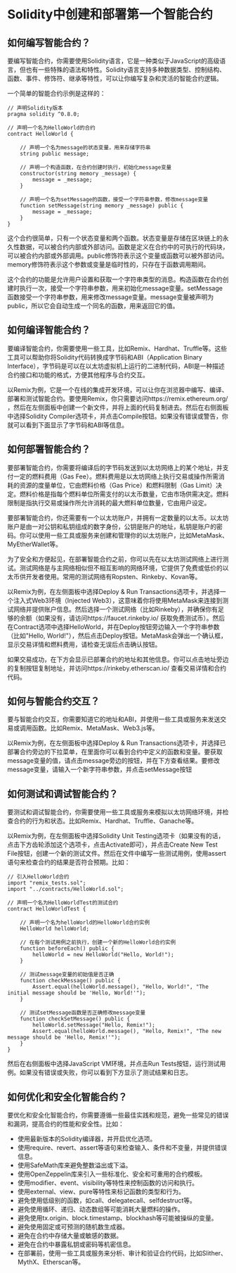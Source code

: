 # Solidity中创建和部署第一个智能合约

## 如何编写智能合约？

要编写智能合约，你需要使用Solidity语言，它是一种类似于JavaScript的高级语言，但也有一些特殊的语法和特性。Solidity语言支持多种数据类型、控制结构、函数、事件、修饰符、继承等特性，可以让你编写复杂和灵活的智能合约逻辑。

一个简单的智能合约示例是这样的：

```solidity
// 声明Solidity版本
pragma solidity ^0.8.0;

// 声明一个名为HelloWorld的合约
contract HelloWorld {

    // 声明一个名为message的状态变量，用来存储字符串
    string public message;

    // 声明一个构造函数，在合约创建时执行，初始化message变量
    constructor(string memory _message) {
        message = _message;
    }

    // 声明一个名为setMessage的函数，接受一个字符串参数，修改message变量
    function setMessage(string memory _message) public {
        message = _message;
    }
}
```

这个合约很简单，只有一个状态变量和两个函数。状态变量是存储在区块链上的永久性数据，可以被合约内部或外部访问。函数是定义在合约中的可执行的代码块，可以被合约内部或外部调用。public修饰符表示这个变量或函数可以被外部访问。memory修饰符表示这个参数或变量是临时性的，只存在于函数调用期间。

这个合约的功能是允许用户设置和获取一个字符串类型的消息。构造函数在合约创建时执行一次，接受一个字符串参数，用来初始化message变量。setMessage函数接受一个字符串参数，用来修改message变量。message变量被声明为public，所以它会自动生成一个同名的函数，用来返回它的值。

## 如何编译智能合约？

要编译智能合约，你需要使用一些工具，比如Remix、Hardhat、Truffle等。这些工具可以帮助你将Solidity代码转换成字节码和ABI（Application Binary Interface），字节码是可以在以太坊虚拟机上运行的二进制代码，ABI是一种描述合约接口和功能的格式，方便其他程序与合约交互。

以Remix为例，它是一个在线的集成开发环境，可以让你在浏览器中编写、编译、部署和测试智能合约。要使用Remix，你只需要访问https://remix.ethereum.org/ ，然后在左侧面板中创建一个新文件，并将上面的代码复制进去。然后在右侧面板中选择Solidity Compiler选项卡，并点击Compile按钮。如果没有错误或警告，你就可以看到下面显示了字节码和ABI等信息。

## 如何部署智能合约？

要部署智能合约，你需要将编译后的字节码发送到以太坊网络上的某个地址，并支付一定的燃料费用（Gas Fee）。燃料费用是以太坊网络上执行交易或操作所需消耗的资源的度量单位，它由燃料价格（Gas Price）和燃料限制（Gas Limit）决定。燃料价格是指每个燃料单位所需支付的以太币数量，它由市场供需决定。燃料限制是指执行交易或操作所允许消耗的最大燃料单位数量，它由用户设定。

要部署智能合约，你还需要有一个以太坊账户，并拥有一定数量的以太币。以太坊账户是由一对公钥和私钥组成的数字身份，公钥是账户的地址，私钥是账户的密码。你可以使用一些工具或服务来创建和管理你的以太坊账户，比如MetaMask、MyEtherWallet等。

为了安全和方便起见，在部署智能合约之前，你可以先在以太坊测试网络上进行测试。测试网络是与主网络相似但不相互影响的网络环境，它提供了免费或低价的以太币供开发者使用。常用的测试网络有Ropsten、Rinkeby、Kovan等。

以Remix为例，在左侧面板中选择Deploy & Run Transactions选项卡，并选择一个注入式Web3环境（Injected Web3），这意味着你将使用MetaMask来连接到测试网络并提供账户信息。然后选择一个测试网络（比如Rinkeby），并确保你有足够的余额（如果没有，请访问https://faucet.rinkeby.io/ 获取免费测试币）。然后在Contract选项中选择HelloWorld，并在Deploy按钮旁边输入一个字符串参数（比如"Hello, World!"），然后点击Deploy按钮。MetaMask会弹出一个确认框，显示交易详情和燃料费用，请检查无误后点击确认按钮。

如果交易成功，在下方会显示已部署合约的地址和其他信息。你可以点击地址旁边的复制按钮复制地址，并访问https://rinkeby.etherscan.io/ 查看交易详情和合约代码。

## 如何与智能合约交互？

要与智能合约交互，你需要知道它的地址和ABI，并使用一些工具或服务来发送交易或调用函数。比如Remix、MetaMask、Web3.js等。

以Remix为例，在左侧面板中选择Deploy & Run Transactions选项卡，并选择已部署合约旁边的下拉菜单，在里面你可以看到合约中定义的函数和变量。要获取message变量的值，请点击message旁边的按钮，并在下方查看结果。要修改message变量，请输入一个新字符串参数，并点击setMessage按钮


## 如何测试和调试智能合约？

要测试和调试智能合约，你需要使用一些工具或服务来模拟以太坊网络环境，并检查合约的行为和状态。比如Remix、Hardhat、Truffle、Ganache等。

以Remix为例，在左侧面板中选择Solidity Unit Testing选项卡（如果没有的话，点击下方齿轮添加这个选项卡，点击Activate即可），并点击Create New Test File按钮，创建一个新的测试文件。然后在文件中编写一些测试用例，使用assert语句来检查合约的结果是否符合预期。比如：

```solidity
// 引入HelloWorld合约
import "remix_tests.sol";
import "../contracts/HelloWorld.sol";

// 声明一个名为HelloWorldTest的测试合约
contract HelloWorldTest {

    // 声明一个名为helloWorld的HelloWorld合约实例
    HelloWorld helloWorld;

    // 在每个测试用例之前执行，创建一个新的HelloWorld合约实例
    function beforeEach() public {
        helloWorld = new HelloWorld("Hello, World!");
    }

    // 测试message变量的初始值是否正确
    function checkMessage() public {
        Assert.equal(helloWorld.message(), "Hello, World!", "The initial message should be 'Hello, World!'");
    }

    // 测试setMessage函数是否正确修改message变量
    function checkSetMessage() public {
        helloWorld.setMessage("Hello, Remix!");
        Assert.equal(helloWorld.message(), "Hello, Remix!", "The new message should be 'Hello, Remix!'");
    }
}
```

然后在右侧面板中选择JavaScript VM环境，并点击Run Tests按钮，运行测试用例。如果没有错误或失败，你可以看到下方显示了测试结果和日志。

## 如何优化和安全化智能合约？

要优化和安全化智能合约，你需要遵循一些最佳实践和规范，避免一些常见的错误和漏洞，提高合约的性能和安全性。比如：

- 使用最新版本的Solidity编译器，并开启优化选项。
- 使用require、revert、assert等语句来检查输入、条件和不变量，并提供错误信息。
- 使用SafeMath库来避免整数溢出或下溢。
- 使用OpenZeppelin库来引入一些标准化、安全和可重用的合约模板。
- 使用modifier、event、visibility等特性来控制函数的访问和执行。
- 使用external、view、pure等特性来标记函数的类型和行为。
- 避免使用低级别的函数，如call、delegatecall、selfdestruct等。
- 避免使用循环、递归、动态数组等可能消耗大量燃料的操作。
- 避免使用tx.origin、block.timestamp、blockhash等可能被操纵的变量。
- 避免使用固定或可预测的随机数生成器。
- 避免在合约中存储大量或敏感的数据。
- 避免在合约中暴露私钥或密码等机密信息。
- 在部署前，使用一些工具或服务来分析、审计和验证合约代码，比如Slither、MythX、Etherscan等。